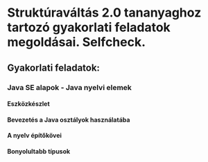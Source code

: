 # Struktúraváltás 2.0 tananyaghoz tartozó gyakorlati feladatok megoldásai. Selfcheck.

## Gyakorlati feladatok:

### Java SE alapok - Java nyelvi elemek

#### Eszközkészlet

#### Bevezetés a Java osztályok használatába

#### A nyelv építőkövei

#### Bonyolultabb típusok
